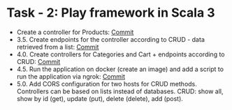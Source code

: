# Task - 2: Play framework in Scala 3

- Create a controller for Products: [Commit](https://github.com/viashchuk/ebiznes/commit/757b6d887514b83db917afe91e1f058d04cf8a6d)
- 3.5. Create endpoints for the controller according to CRUD - data retrieved from a list: [Commit](https://github.com/viashchuk/ebiznes/commit/95592c72b67ac84edbe6a51c7e62c8c2b70fbfdc)
- 4.0. Create controllers for Categories and Cart + endpoints according to CRUD: [Commit](https://github.com/viashchuk/ebiznes/commit/574bb4cbfbacb1e153f6d37374ab17845dfec04e)
- 4.5. Run the application on docker (create an image) and add a script to run the application via ngrok: [Commit](https://github.com/viashchuk/ebiznes/commit/bd98a9e2adc709ef6871f0d9ddb4e8f6231dcd62)
- 5.0. Add CORS configuration for two hosts for CRUD methods. Controllers can be based on lists instead of databases. CRUD: show all, show by id (get), update (put), delete (delete), add (post).